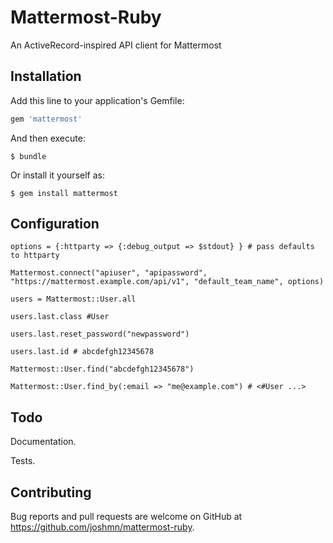 # Mattermost-Ruby

An ActiveRecord-inspired API client for Mattermost

## Installation

Add this line to your application's Gemfile:

```ruby
gem 'mattermost'
```

And then execute:

    $ bundle

Or install it yourself as:

    $ gem install mattermost

## Configuration

```
options = {:httparty => {:debug_output => $stdout} } # pass defaults to httparty

Mattermost.connect("apiuser", "apipassword", "https://mattermost.example.com/api/v1", "default_team_name", options)

users = Mattermost::User.all

users.last.class #User

users.last.reset_password("newpassword")

users.last.id # abcdefgh12345678

Mattermost::User.find("abcdefgh12345678") 

Mattermost::User.find_by(:email => "me@example.com") # <#User ...> 
```

## Todo

Documentation.

Tests.

## Contributing

Bug reports and pull requests are welcome on GitHub at https://github.com/joshmn/mattermost-ruby.

